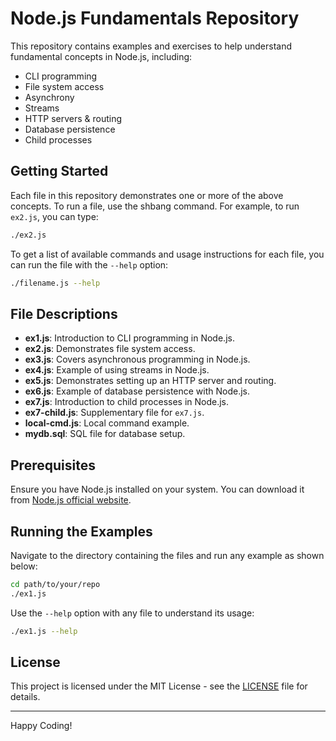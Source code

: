 # Node.js Fundamentals Repository

This repository contains examples and exercises to help understand fundamental concepts in Node.js, including:

- CLI programming
- File system access
- Asynchrony
- Streams
- HTTP servers & routing
- Database persistence
- Child processes

## Getting Started

Each file in this repository demonstrates one or more of the above concepts. To run a file, use the shbang command. For example, to run `ex2.js`, you can type:

```bash
./ex2.js
```

To get a list of available commands and usage instructions for each file, you can run the file with the `--help` option:

```bash
./filename.js --help
```

## File Descriptions

- **ex1.js**: Introduction to CLI programming in Node.js.
- **ex2.js**: Demonstrates file system access.
- **ex3.js**: Covers asynchronous programming in Node.js.
- **ex4.js**: Example of using streams in Node.js.
- **ex5.js**: Demonstrates setting up an HTTP server and routing.
- **ex6.js**: Example of database persistence with Node.js.
- **ex7.js**: Introduction to child processes in Node.js.
- **ex7-child.js**: Supplementary file for `ex7.js`.
- **local-cmd.js**: Local command example.
- **mydb.sql**: SQL file for database setup.

## Prerequisites

Ensure you have Node.js installed on your system. You can download it from [Node.js official website](https://nodejs.org/).

## Running the Examples

Navigate to the directory containing the files and run any example as shown below:

```bash
cd path/to/your/repo
./ex1.js
```

Use the `--help` option with any file to understand its usage:

```bash
./ex1.js --help
```

## License

This project is licensed under the MIT License - see the [LICENSE](LICENSE) file for details.

---

Happy Coding!
```

